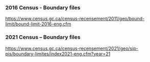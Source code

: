 
### 2016 Census - Boundary files

https://www.census.gc.ca/census-recensement/2011/geo/bound-limit/bound-limit-2016-eng.cfm

### 2021 Census – Boundary files

https://www.census.gc.ca/census-recensement/2021/geo/sip-pis/boundary-limites/index2021-eng.cfm?year=21

